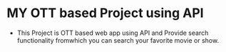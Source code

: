 # MY OTT based Project using API

- This Project is OTT based web app using API and Provide search functionality fromwhich you can search your favorite movie or show.
